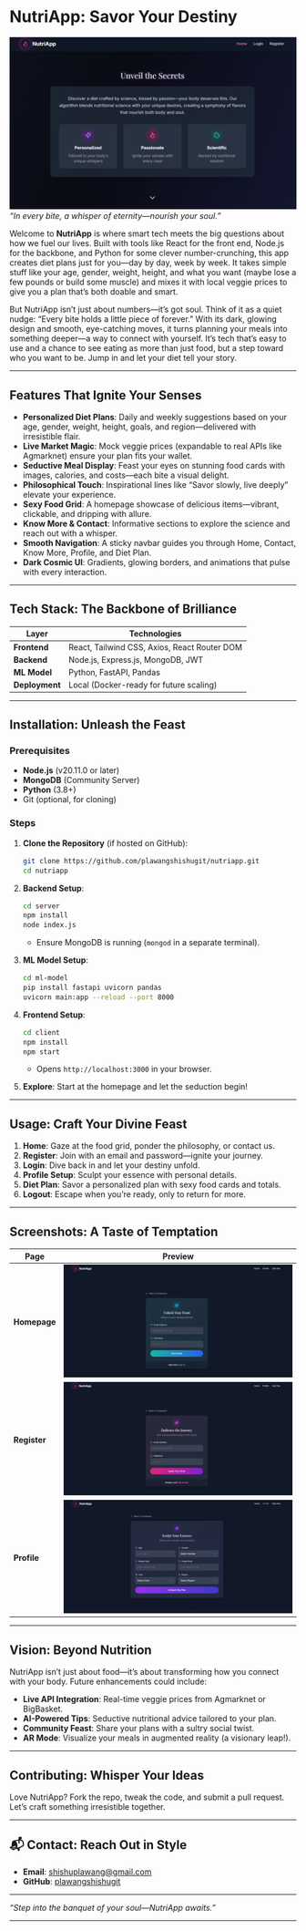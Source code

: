 
# NutriApp: Savor Your Destiny

![NutriApp Banner](./intro.png)  
*“In every bite, a whisper of eternity—nourish your soul.”*

Welcome to **NutriApp** is where smart tech meets the big questions about how we fuel our lives. Built with tools like React for the front end, Node.js for the backbone, and Python for some clever number-crunching, this app creates diet plans just for you—day by day, week by week. It takes simple stuff like your age, gender, weight, height, and what you want (maybe lose a few pounds or build some muscle) and mixes it with local veggie prices to give you a plan that’s both doable and smart.

But NutriApp isn’t just about numbers—it’s got soul. Think of it as a quiet nudge: “Every bite holds a little piece of forever.” With its dark, glowing design and smooth, eye-catching moves, it turns planning your meals into something deeper—a way to connect with yourself. It’s tech that’s easy to use and a chance to see eating as more than just food, but a step toward who you want to be. Jump in and let your diet tell your story.

---

##  Features That Ignite Your Senses

- **Personalized Diet Plans**: Daily and weekly suggestions based on your age, gender, weight, height, goals, and region—delivered with irresistible flair.
- **Live Market Magic**: Mock veggie prices (expandable to real APIs like Agmarknet) ensure your plan fits your wallet.
- **Seductive Meal Display**: Feast your eyes on stunning food cards with images, calories, and costs—each bite a visual delight.
- **Philosophical Touch**: Inspirational lines like “Savor slowly, live deeply” elevate your experience.
- **Sexy Food Grid**: A homepage showcase of delicious items—vibrant, clickable, and dripping with allure.
- **Know More & Contact**: Informative sections to explore the science and reach out with a whisper.
- **Smooth Navigation**: A sticky navbar guides you through Home, Contact, Know More, Profile, and Diet Plan.
- **Dark Cosmic UI**: Gradients, glowing borders, and animations that pulse with every interaction.

---

##  Tech Stack: The Backbone of Brilliance

| **Layer**       | **Technologies**                       |
|------------------|----------------------------------------|
| **Frontend**    | React, Tailwind CSS, Axios, React Router DOM |
| **Backend**     | Node.js, Express.js, MongoDB, JWT      |
| **ML Model**    | Python, FastAPI, Pandas                |
| **Deployment**  | Local (Docker-ready for future scaling) |

---

##  Installation: Unleash the Feast

### Prerequisites
- **Node.js** (v20.11.0 or later)
- **MongoDB** (Community Server)
- **Python** (3.8+)
- Git (optional, for cloning)

### Steps
1. **Clone the Repository** (if hosted on GitHub):
   ```bash
   git clone https://github.com/plawangshishugit/nutriapp.git
   cd nutriapp
   ```

2. **Backend Setup**:
   ```bash
   cd server
   npm install
   node index.js
   ```
   - Ensure MongoDB is running (`mongod` in a separate terminal).

3. **ML Model Setup**:
   ```bash
   cd ml-model
   pip install fastapi uvicorn pandas
   uvicorn main:app --reload --port 8000
   ```

4. **Frontend Setup**:
   ```bash
   cd client
   npm install
   npm start
   ```
   - Opens `http://localhost:3000` in your browser.

5. **Explore**: Start at the homepage and let the seduction begin!

---

##  Usage: Craft Your Divine Feast

1. **Home**: Gaze at the food grid, ponder the philosophy, or contact us.
2. **Register**: Join with an email and password—ignite your journey.
3. **Login**: Dive back in and let your destiny unfold.
4. **Profile Setup**: Sculpt your essence with personal details.
5. **Diet Plan**: Savor a personalized plan with sexy food cards and totals.
6. **Logout**: Escape when you’re ready, only to return for more.

---

##  Screenshots: A Taste of Temptation

| **Page**          | **Preview**                                                                 |
|-------------------|-----------------------------------------------------------------------------|
| **Homepage**      | ![Home](./login.png)   |
| **Register**      | ![Register](signIn.png) |
| **Profile**     | ![Diet Plan](profile.png)    |

---

##  Vision: Beyond Nutrition

NutriApp isn’t just about food—it’s about transforming how you connect with your body. Future enhancements could include:
- **Live API Integration**: Real-time veggie prices from Agmarknet or BigBasket.
- **AI-Powered Tips**: Seductive nutritional advice tailored to your plan.
- **Community Feast**: Share your plans with a sultry social twist.
- **AR Mode**: Visualize your meals in augmented reality (a visionary leap!).

---

##  Contributing: Whisper Your Ideas

Love NutriApp? Fork the repo, tweak the code, and submit a pull request. Let’s craft something irresistible together.

---

## 📬 Contact: Reach Out in Style

- **Email**: shishuplawang@gmail.com
- **GitHub**: [plawangshishugit](https://github.com/plawangshishugit)

---

*“Step into the banquet of your soul—NutriApp awaits.”*

---
